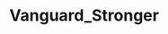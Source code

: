# Vanguard_Stronger
<!DOCTYPE html>
<html lang="pt-br">
<head>
    <meta charset="UTF-8">
    <meta name="viewport" content="width=device-width, initial-scale=1.0">
    <title>OversizedFit | Camisas Oversized para Treinos</title>
    <script src="https://cdn.tailwindcss.com"></script>
    <link rel="stylesheet" href="https://cdnjs.cloudflare.com/ajax/libs/font-awesome/6.4.0/css/all.min.css">
    <style>
        @import url('https://fonts.googleapis.com/css2?family=Poppins:wght@300;400;600;700&display=swap');
        
        body {
            font-family: 'Poppins', sans-serif;
            scroll-behavior: smooth;
        }
        
        .hero-image {
            background-image: linear-gradient(rgba(0, 0, 0, 0.5), rgba(0, 0, 0, 0.5)), url('https://images.unsplash.com/photo-1600861195091-690c92f1d2cc?ixlib=rb-4.0.3&ixid=M3wxMjA3fDB8MHxwaG90by1wYWdlfHx8fGVufDB8fHx8fA%3D%3D&auto=format&fit=crop&w=2070&q=80');
            background-size: cover;
            background-position: center;
            background-repeat: no-repeat;
            height: 90vh;
        }
        
        .product-card:hover {
            transform: translateY(-10px);
            transition: all 0.3s ease;
            box-shadow: 0 10px 25px -5px rgba(0, 0, 0, 0.1);
        }
        
        @keyframes float {
            0% { transform: translateY(0px); }
            50% { transform: translateY(-15px); }
            100% { transform: translateY(0px); }
        }
        
        .floating {
            animation: float 3s ease-in-out infinite;
        }
    </style>
</head>
<body class="bg-gray-50">
    <!-- Navbar -->
    <nav class="bg-white shadow-lg sticky top-0 z-50">
        <div class="max-w-7xl mx-auto px-4">
            <div class="flex justify-between items-center h-16">
                <!-- Logo -->
                <div class="flex items-center space-x-2">
                    <i class="fas fa-tshirt text-2xl text-indigo-600"></i>
                    <span class="text-xl font-bold text-gray-800">OversizedFit</span>
                </div>
                
                <!-- Mobile menu button -->
                <div class="md:hidden">
                    <button id="menu-btn" class="text-gray-500 hover:text-indigo-600 focus:outline-none">
                        <i class="fas fa-bars text-2xl"></i>
                    </button>
                </div>
                
                <!-- Desktop Menu -->
                <div class="hidden md:flex items-center space-x-8">
                    <a href="#home" class="text-gray-800 hover:text-indigo-600 font-medium">Home</a>
                    <a href="#products" class="text-gray-800 hover:text-indigo-600 font-medium">Produtos</a>
                    <a href="#about" class="text-gray-800 hover:text-indigo-600 font-medium">Sobre</a>
                    <a href="#contact" class="text-gray-800 hover:text-indigo-600 font-medium">Contato</a>
                    <div class="flex items-center space-x-4">
                        <a href="#" class="text-gray-800 hover:text-indigo-600">
                            <i class="fas fa-shopping-cart"></i>
                        </a>
                        <a href="#" class="text-gray-800 hover:text-indigo-600">
                            <i class="fas fa-user"></i>
                        </a>
                    </div>
                </div>
            </div>
        </div>
        
        <!-- Mobile Menu -->
        <div id="mobile-menu" class="hidden md:hidden bg-white border-t border-gray-200">
            <div class="px-4 py-2 space-y-2">
                <a href="#home" class="block text-gray-800 hover:text-indigo-600 font-medium py-2">Home</a>
                <a href="#products" class="block text-gray-800 hover:text-indigo-600 font-medium py-2">Produtos</a>
                <a href="#about" class="block text-gray-800 hover:text-indigo-600 font-medium py-2">Sobre</a>
                <a href="#contact" class="block text-gray-800 hover:text-indigo-600 font-medium py-2">Contato</a>
                <div class="flex space-x-4 py-2">
                    <a href="#" class="text-gray-800 hover:text-indigo-600">
                        <i class="fas fa-shopping-cart"></i>
                    </a>
                    <a href="#" class="text-gray-800 hover:text-indigo-600">
                        <i class="fas fa-user"></i>
                    </a>
                </div>
            </div>
        </div>
    </nav>

    <!-- Hero Section -->
    <section id="home" class="hero-image flex items-center justify-center text-white">
        <div class="text-center px-4">
            <h1 class="text-4xl md:text-6xl font-bold mb-4">Conforto e Estilo nos Seus Treinos</h1>
            <p class="text-xl md:text-2xl mb-8">Camisetas oversized premium para máxima liberdade de movimento</p>
            <a href="#products" class="bg-indigo-600 hover:bg-indigo-700 text-white font-bold py-3 px-6 rounded-full transition duration-300 inline-flex items-center">
                Ver Coleção <i class="fas fa-chevron-right ml-2"></i>
            </a>
        </div>
    </section>

    <!-- Features Section -->
    <section class="py-16 bg-white">
        <div class="max-w-7xl mx-auto px-4 sm:px-6 lg:px-8">
            <div class="grid grid-cols-1 md:grid-cols-3 gap-8">
                <div class="text-center p-6 rounded-lg">
                    <div class="bg-indigo-100 w-16 h-16 rounded-full flex items-center justify-center mx-auto mb-4">
                        <i class="fas fa-heart text-indigo-600 text-2xl"></i>
                    </div>
                    <h3 class="text-xl font-bold mb-2">Conforto Premium</h3>
                    <p class="text-gray-600">Tecidos ultra macios que respeitam sua pele e garantem conforto durante todo o treino.</p>
                </div>
                <div class="text-center p-6 rounded-lg">
                    <div class="bg-indigo-100 w-16 h-16 rounded-full flex items-center justify-center mx-auto mb-4">
                        <i class="fas fa-tshirt text-indigo-600 text-2xl"></i>
                    </div>
                    <h3 class="text-xl font-bold mb-2">Corte Oversized</h3>
                    <p class="text-gray-600">Modelagem perfeita que oferece liberdade total de movimento sem perder o estilo.</p>
                </div>
                <div class="text-center p-6 rounded-lg">
                    <div class="bg-indigo-100 w-16 h-16 rounded-full flex items-center justify-center mx-auto mb-4">
                        <i class="fas fa-leaf text-indigo-600 text-2xl"></i>
                    </div>
                    <h3 class="text-xl font-bold mb-2">Tecido Respirável</h3>
                    <p class="text-gray-600">Tecnologia que mantém seu corpo fresco mesmo nos treinos mais intensos.</p>
                </div>
            </div>
        </div>
    </section>

    <!-- Products Section -->
    <section id="products" class="py-16 bg-gray-50">
        <div class="max-w-7xl mx-auto px-4 sm:px-6 lg:px-8">
            <div class="text-center mb-12">
                <h2 class="text-3xl font-bold text-gray-900 mb-4">Nossa Coleção</h2>
                <p class="text-lg text-gray-600 max-w-2xl mx-auto">Descubra nossas camisetas oversized projetadas para revolucionar seus treinos</p>
            </div>
            
            <div class="grid grid-cols-1 sm:grid-cols-2 lg:grid-cols-3 gap-8">
                <!-- Product 1 -->
                <div class="product-card bg-white rounded-lg overflow-hidden shadow-md">
                    <div class="relative overflow-hidden">
                        <img src="https://images.unsplash.com/photo-1527719339843-4da3a378deae?ixlib=rb-4.0.3&ixid=M3wxMjA3fDB8MHxwaG90by1wYWdlfHx8fGVufDB8fHx8fA%3D%3D&auto=format&fit=crop&w=774&q=80" alt="Performance Fit" class="w-full h-80 object-cover transform hover:scale-105 transition duration-500">
                        <span class="absolute top-4 right-4 bg-indigo-600 text-white text-xs font-bold px-2 py-1 rounded-full">NOVO</span>
                    </div>
                    <div class="p-6">
                        <h3 class="text-lg font-bold text-gray-900 mb-2">Performance Fit</h3>
                        <div class="flex items-center mb-4">
                            <div class="flex text-yellow-400">
                                <i class="fas fa-star"></i>
                                <i class="fas fa-star"></i>
                                <i class="fas fa-star"></i>
                                <i class="fas fa-star"></i>
                                <i class="fas fa-star-half-alt"></i>
                            </div>
                            <span class="text-gray-500 text-sm ml-2">(42 avaliações)</span>
                        </div>
                        <p class="text-gray-600 mb-4">Camiseta oversized em tecido ultra respirável para treinos de alta intensidade.</p>
                        <div class="flex justify-between items-center">
                            <span class="text-xl font-bold text-gray-900">R$ 129,90</span>
                            <button class="bg-indigo-600 hover:bg-indigo-700 text-white font-bold py-2 px-4 rounded-full transition duration-300">
                                Adicionar <i class="fas fa-shopping-cart ml-1"></i>
                            </button>
                        </div>
                    </div>
                </div>
                
                <!-- Product 2 -->
                <div class="product-card bg-white rounded-lg overflow-hidden shadow-md">
                    <div class="relative overflow-hidden">
                        <img src="https://images.unsplash.com/photo-1527661591475-527312dd65f5?ixlib=rb-4.0.3&ixid=M3wxMjA3fDB8MHxwaG90by1wYWdlfHx8fGVufDB8fHx8fA%3D%3D&auto=format&fit=crop&w=772&q=80" alt="Urban Athlete" class="w-full h-80 object-cover transform hover:scale-105 transition duration-500">
                    </div>
                    <div class="p-6">
                        <h3 class="text-lg font-bold text-gray-900 mb-2">Urban Athlete</h3>
                        <div class="flex items-center mb-4">
                            <div class="flex text-yellow-400">
                                <i class="fas fa-star"></i>
                                <i class="fas fa-star"></i>
                                <i class="fas fa-star"></i>
                                <i class="fas fa-star"></i>
                                <i class="far fa-star"></i>
                            </div>
                            <span class="text-gray-500 text-sm ml-2">(36 avaliações)</span>
                        </div>
                        <p class="text-gray-600 mb-4">Estilo streetwear com conforto atlético para treinar e sair com estilo.</p>
                        <div class="flex justify-between items-center">
                            <span class="text-xl font-bold text-gray-900">R$ 149,90</span>
                            <button class="bg-indigo-600 hover:bg-indigo-700 text-white font-bold py-2 px-4 rounded-full transition duration-300">
                                Adicionar <i class="fas fa-shopping-cart ml-1"></i>
                            </button>
                        </div>
                    </div>
                </div>
                
                <!-- Product 3 -->
                <div class="product-card bg-white rounded-lg overflow-hidden shadow-md">
                    <div class="relative overflow-hidden">
                        <img src="https://images.unsplash.com/photo-1529374255404-311a2a4f1fd9?ixlib=rb-4.0.3&ixid=M3wxMjA3fDB8MHxwaG90by1wYWdlfHx8fGVufDB8fHx8fA%3D%3D&auto=format&fit=crop&w=1310&q=80" alt="Tank Pro" class="w-full h-80 object-cover transform hover:scale-105 transition duration-500">
                        <span class="absolute top-4 right-4 bg-red-500 text-white text-xs font-bold px-2 py-1 rounded-full">-20%</span>
                    </div>
                    <div class="p-6">
                        <h3 class="text-lg font-bold text-gray-900 mb-2">Tank Pro</h3>
                        <div class="flex items-center mb-4">
                            <div class="flex text-yellow-400">
                                <i class="fas fa-star"></i>
                                <i class="fas fa-star"></i>
                                <i class="fas fa-star"></i>
                                <i class="fas fa-star"></i>
                                <i class="fas fa-star"></i>
                            </div>
                            <span class="text-gray-500 text-sm ml-2">(58 avaliações)</span>
                        </div>
                        <p class="text-gray-600 mb-4">Camiseta oversized com tecnologia anti-odor para treinos prolongados.</p>
                        <div class="flex justify-between items-center">
                            <div>
                                <span class="text-xl font-bold text-gray-900">R$ 99,90</span>
                                <span class="text-sm line-through text-gray-500 ml-2">R$ 124,90</span>
                            </div>
                            <button class="bg-indigo-600 hover:bg-indigo-700 text-white font-bold py-2 px-4 rounded-full transition duration-300">
                                Adicionar <i class="fas fa-shopping-cart ml-1"></i>
                            </button>
                        </div>
                    </div>
                </div>
            </div>
            
            <div class="text-center mt-12">
                <a href="#" class="inline-block border-2 border-indigo-600 text-indigo-600 hover:bg-indigo-600 hover:text-white font-bold py-3 px-8 rounded-full transition duration-300">
                    Ver Toda a Coleção
                </a>
            </div>
        </div>
    </section>

    <!-- About Section -->
    <section id="about" class="py-16 bg-white">
        <div class="max-w-7xl mx-auto px-4 sm:px-6 lg:px-8">
            <div class="lg:flex items-center justify-between">
                <div class="lg:w-1/2 mb-10 lg:mb-0">
                    <img src="https://images.unsplash.com/photo-1505740420928-5e560c06d30e?ixlib=rb-4.0.3&ixid=M3wxMjA3fDB8MHxwaG90by1wYWdlfHx8fGVufDB8fHx8fA%3D%3D&auto=format&fit=crop&w=1170&q=80" alt="Sobre Nós" class="rounded-lg shadow-xl w-full h-auto">
                </div>
                <div class="lg:w-1/2 lg:pl-12">
                    <h2 class="text-3xl font-bold text-gray-900 mb-6">Nossa Missão</h2>
                    <p class="text-gray-600 mb-4">Na OversizedFit, acreditamos que o conforto não deve ser comprometido pelo estilo, especialmente quando se trata de roupas para treino. Nossas camisetas oversized são projetadas para atletas que valorizam liberdade de movimento sem abrir mão de um visual moderno.</p>
                    <p class="text-gray-600 mb-8">Trabalhamos com tecidos premium que combinam durabilidade, respirabilidade e maciez para proporcionar a melhor experiência em seus treinos, sejam eles na academia, ao ar livre ou em casa.</p>
                    <div class="space-y-4">
                        <div class="flex items-start">
                            <div class="flex-shrink-0 mt-1">
                                <div class="flex items-center justify-center h-6 w-6 rounded-full bg-indigo-100 text-indigo-600">
                                    <i class="fas fa-check text-sm"></i>
                                </div>
                            </div>
                            <div class="ml-3">
                                <p class="text-gray-600">Tecidos de alta performance com tecnologia dry-fit</p>
                            </div>
                        </div>
                        <div class="flex items-start">
                            <div class="flex-shrink-0 mt-1">
                                <div class="flex items-center justify-center h-6 w-6 rounded-full bg-indigo-100 text-indigo-600">
                                    <i class="fas fa-check text-sm"></i>
                                </div>
                            </div>
                            <div class="ml-3">
                                <p class="text-gray-600">Corte oversized que não perde a forma após lavagens</p>
                            </div>
                        </div>
                        <div class="flex items-start">
                            <div class="flex-shrink-0 mt-1">
                                <div class="flex items-center justify-center h-6 w-6 rounded-full bg-indigo-100 text-indigo-600">
                                    <i class="fas fa-check text-sm"></i>
                                </div>
                            </div>
                            <div class="ml-3">
                                <p class="text-gray-600">Produção sustentável e ética</p>
                            </div>
                        </div>
                    </div>
                </div>
            </div>
        </div>
    </section>

    <!-- Testimonials -->
    <section class="py-16 bg-indigo-50">
        <div class="max-w-7xl mx-auto px-4 sm:px-6 lg:px-8">
            <div class="text-center mb-12">
                <h2 class="text-3xl font-bold text-gray-900 mb-4">O Que Dizem Nossos Clientes</h2>
                <p class="text-lg text-gray-600 max-w-2xl mx-auto">A experiência de quem já treina com conforto e estilo</p>
            </div>
            
            <div class="grid grid-cols-1 md:grid-cols-3 gap-8">
                <!-- Testimonial 1 -->
                <div class="bg-white p-8 rounded-lg shadow-md">
                    <div class="flex items-center mb-4">
                        <div class="flex text-yellow-400">
                            <i class="fas fa-star"></i>
                            <i class="fas fa-star"></i>
                            <i class="fas fa-star"></i>
                            <i class="fas fa-star"></i>
                            <i class="fas fa-star"></i>
                        </div>
                    </div>
                    <p class="text-gray-600 mb-6">"As camisetas da OversizedFit mudaram completamente meus treinos. O conforto é incomparável e o estilo é perfeito para quem gosta de look oversized sem parecer desleixado."</p>
                    <div class="flex items-center">
                        <img class="h-12 w-12 rounded-full object-cover" src="https://randomuser.me/api/portraits/women/43.jpg" alt="Depoimento">
                        <div class="ml-4">
                            <h4 class="font-bold text-gray-900">Ana Luiza</h4>
                            <p class="text-gray-500 text-sm">Personal Trainer</p>
                        </div>
                    </div>
                </div>
                
                <!-- Testimonial 2 -->
                <div class="bg-white p-8 rounded-lg shadow-md">
                    <div class="flex items-center mb-4">
                        <div class="flex text-yellow-400">
                            <i class="fas fa-star"></i>
                            <i class="fas fa-star"></i>
                            <i class="fas fa-star"></i>
                            <i class="fas fa-star"></i>
                            <i class="fas fa-star-half-alt"></i>
                        </div>
                    </div>
                    <p class="text-gray-600 mb-6">"Comprei três e não parei mais. O tecido é respirável mesmo nos treinos mais pesados e o caimento fica perfeito. Já recomendei para todos do meu box de crossfit."</p>
                    <div class="flex items-center">
                        <img class="h-12 w-12 rounded-full object-cover" src="https://randomuser.me/api/portraits/men/32.jpg" alt="Depoimento">
                        <div class="ml-4">
                            <h4 class="font-bold text-gray-900">Marcos Vinícius</h4>
                            <p class="text-gray-500 text-sm">Crossfiter</p>
                        </div>
                    </div>
                </div>
                
                <!-- Testimonial 3 -->
                <div class="bg-white p-8 rounded-lg shadow-md">
                    <div class="flex items-center mb-4">
                        <div class="flex text-yellow-400">
                            <i class="fas fa-star"></i>
                            <i class="fas fa-star"></i>
                            <i class="fas fa-star"></i>
                            <i class="fas fa-star"></i>
                            <i class="fas fa-star"></i>
                        </div>
                    </div>
                    <p class="text-gray-600 mb-6">"Finalmente encontrei camisetas que combinam meu estilo streetwear com performance nos treinos. Não esquenta, não aperta e ainda mantém um visual incrível."</p>
                    <div class="flex items-center">
                        <img class="h-12 w-12 rounded-full object-cover" src="https://randomuser.me/api/portraits/men/76.jpg" alt="Depoimento">
                        <div class="ml-4">
                            <h4 class="font-bold text-gray-900">Rafael Souza</h4>
                            <p class="text-gray-500 text-sm">Estudante e Maratonista</p>
                        </div>
                    </div>
                </div>
            </div>
        </div>
    </section>

    <!-- CTA Section -->
    <section class="py-16 bg-indigo-600 text-white">
        <div class="max-w-7xl mx-auto px-4 sm:px-6 lg:px-8 text-center">
            <h2 class="text-3xl font-bold mb-4">Pronto para Revolucionar Seus Treinos?</h2>
            <p class="text-xl mb-8 max-w-3xl mx-auto">Inscreva-se para receber promoções exclusivas e seja o primeiro a saber sobre novos lançamentos.</p>
            <form class="max-w-md mx-auto">
                <div class="flex flex-col sm:flex-row gap-4">
                    <input type="email" placeholder="Seu melhor e-mail" class="flex-grow px-4 py-3 rounded-full text-gray-800 focus:outline-none">
                    <button type="submit" class="bg-white text-indigo-600 hover:bg-gray-100 font-bold py-3 px-6 rounded-full transition duration-300">
                        Inscrever-se
                    </button>
                </div>
            </form>
        </div>
    </section>

    <!-- Footer -->
    <footer id="contact" class="bg-gray-900 text-white py-12">
        <div class="max-w-7xl mx-auto px-4 sm:px-6 lg:px-8">
            <div class="grid grid-cols-1 md:grid-cols-4 gap-8">
                <div>
                    <div class="flex items-center space-x-2 mb-4">
                        <i class="fas fa-tshirt text-2xl text-indigo-500"></i>
                        <span class="text-xl font-bold">OversizedFit</span>
                    </div>
                    <p class="text-gray-400">Roupas oversized premium para quem não abre mão de conforto e estilo nos treinos.</p>
                    <div class="flex space-x-4 mt-6">
                        <a href="#" class="text-gray-400 hover:text-indigo-500">
                            <i class="fab fa-instagram"></i>
                        </a>
                        <a href="#" class="text-gray-400 hover:text-indigo-500">
                            <i class="fab fa-facebook-f"></i>
                        </a>
                        <a href="#" class="text-gray-400 hover:text-indigo-500">
                            <i class="fab fa-tiktok"></i>
                        </a>
                        <a href="#" class="text-gray-400 hover:text-indigo-500">
                            <i class="fab fa-youtube"></i>
                        </a>
                    </div>
                </div>
                
                <div>
                    <h3 class="text-lg font-bold mb-4">Produtos</h3>
                    <ul class="space-y-2">
                        <li><a href="#" class="text-gray-400 hover:text-indigo-500">Novidades</a></li>
                        <li><a href="#" class="text-gray-400 hover:text-indigo-500">Mais Vendidos</a></li>
                        <li><a href="#" class="text-gray-400 hover:text-indigo-500">Coleção Verão</a></li>
                        <li><a href="#" class="text-gray-400 hover:text-indigo-500">Kits Promocionais</a></li>
                    </ul>
                </div>
                
                <div>
                    <h3 class="text-lg font-bold mb-4">Ajuda</h3>
                    <ul class="space-y-2">
                        <li><a href="#" class="text-gray-400 hover:text-indigo-500">Trocas e Devoluções</a></li>
                        <li><a href="#" class="text-gray-400 hover:text-indigo-500">Guia de Tamanhos</a></li>
                        <li><a href="#" class="text-gray-400 hover:text-indigo-500">Entregas</a></li>
                        <li><a href="#" class="text-gray-400 hover:text-indigo-500">Perguntas Frequentes</a></li>
                    </ul>
                </div>
                
                <div>
                    <h3 class="text-lg font-bold mb-4">Contato</h3>
                    <ul class="space-y-2 text-gray-400">
                        <li class="flex items-center">
                            <i class="fas fa-map-marker-alt mr-2 text-indigo-500"></i>
                            Av. Paulista, 1000 - São Paulo/SP
                        </li>
                        <li class="flex items-center">
                            <i class="fas fa-phone-alt mr-2 text-indigo-500"></i>
                            (11) 99999-9999
                        </li>
                        <li class="flex items-center">
                            <i class="fas fa-envelope mr-2 text-indigo-500"></i>
                            contato@oversizedfit.com.br
                        </li>
                    </ul>
                </div>
            </div>
            
            <div class="border-t border-gray-800 mt-12 pt-8 flex flex-col md:flex-row justify-between items-center">
                <p class="text-gray-400 text-sm">© 2023 OversizedFit. Todos os direitos reservados.</p>
                <div class="flex space-x-4 mt-4 md:mt-0">
                    <a href="#" class="text-gray-400 hover:text-indigo-500 text-sm">Termos de Serviço</a>
                    <a href="#" class="text-gray-400 hover:text-indigo-500 text-sm">Política de Privacidade</a>
                </div>
            </div>
        </div>
    </footer>

    <!-- Floating WhatsApp Button -->
    <div class="fixed bottom-6 right-6 z-40">
        <a href="https://wa.me/5511999999999" class="bg-green-500 hover:bg-green-600 text-white rounded-full w-16 h-16 flex items-center justify-center shadow-xl floating">
            <i class="fab fa-whatsapp text-3xl"></i>
        </a>
    </div>

    <script>
        // Mobile menu toggle
        const menuBtn = document.getElementById('menu-btn');
        const mobileMenu = document.getElementById('mobile-menu');
        
        menuBtn.addEventListener('click', () => {
            mobileMenu.classList.toggle('hidden');
        });

        // Smooth scrolling for anchor links
        document.querySelectorAll('a[href^="#"]').forEach(anchor => {
            anchor.addEventListener('click', function (e) {
                e.preventDefault();
                
                document.querySelector(this.getAttribute('href')).scrollIntoView({
                    behavior: 'smooth'
                });
                
                // Close mobile menu if open
                if (!mobileMenu.classList.contains('hidden')) {
                    mobileMenu.classList.add('hidden');
                }
            });
        });
    </script>
</body>
</html>

